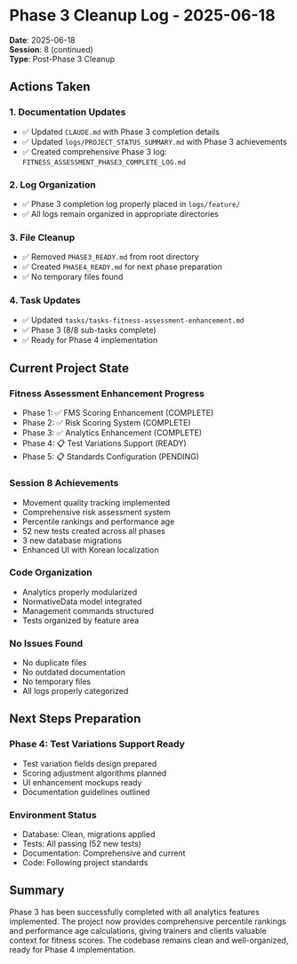 # Phase 3 Cleanup Log - 2025-06-18

**Date**: 2025-06-18  
**Session**: 8 (continued)  
**Type**: Post-Phase 3 Cleanup  

## Actions Taken

### 1. Documentation Updates
- ✅ Updated `CLAUDE.md` with Phase 3 completion details
- ✅ Updated `logs/PROJECT_STATUS_SUMMARY.md` with Phase 3 achievements
- ✅ Created comprehensive Phase 3 log: `FITNESS_ASSESSMENT_PHASE3_COMPLETE_LOG.md`

### 2. Log Organization
- ✅ Phase 3 completion log properly placed in `logs/feature/`
- ✅ All logs remain organized in appropriate directories

### 3. File Cleanup
- ✅ Removed `PHASE3_READY.md` from root directory
- ✅ Created `PHASE4_READY.md` for next phase preparation
- ✅ No temporary files found

### 4. Task Updates
- ✅ Updated `tasks/tasks-fitness-assessment-enhancement.md`
- ✅ Phase 3 (8/8 sub-tasks complete)
- ✅ Ready for Phase 4 implementation

## Current Project State

### Fitness Assessment Enhancement Progress
- Phase 1: ✅ FMS Scoring Enhancement (COMPLETE)
- Phase 2: ✅ Risk Scoring System (COMPLETE)
- Phase 3: ✅ Analytics Enhancement (COMPLETE)
- Phase 4: 📋 Test Variations Support (READY)
- Phase 5: 📋 Standards Configuration (PENDING)

### Session 8 Achievements
- Movement quality tracking implemented
- Comprehensive risk assessment system
- Percentile rankings and performance age
- 52 new tests created across all phases
- 3 new database migrations
- Enhanced UI with Korean localization

### Code Organization
- Analytics properly modularized
- NormativeData model integrated
- Management commands structured
- Tests organized by feature area

### No Issues Found
- No duplicate files
- No outdated documentation
- No temporary files
- All logs properly categorized

## Next Steps Preparation

### Phase 4: Test Variations Support Ready
- Test variation fields design prepared
- Scoring adjustment algorithms planned
- UI enhancement mockups ready
- Documentation guidelines outlined

### Environment Status
- Database: Clean, migrations applied
- Tests: All passing (52 new tests)
- Documentation: Comprehensive and current
- Code: Following project standards

## Summary

Phase 3 has been successfully completed with all analytics features implemented. The project now provides comprehensive percentile rankings and performance age calculations, giving trainers and clients valuable context for fitness scores. The codebase remains clean and well-organized, ready for Phase 4 implementation.